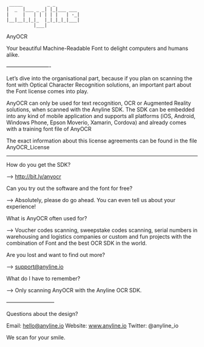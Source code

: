 	 _____         _ _         
	|  _  |___ _ _| |_|___ ___ 
	|     |   | | | | |   | -_|
	|__|__|_|_|_  |_|_|_|_|___|
	          |___|            


AnyOCR
 
Your beautiful Machine-Readable Font to delight computers and humans alike. 

————————-

Let’s dive into the organisational part, because if you plan on scanning the font with Optical Character Recognition solutions, an important part about the Font license comes into play. 

AnyOCR can only be used for text recognition, OCR or Augmented Reality solutions, when scanned with the Anyline SDK. The SDK can be embedded into any kind of mobile application and supports all platforms (iOS, Android, Windows Phone, Epson Moverio, Xamarin, Cordova) and already comes with a training font file of AnyOCR 

The exact information about this license agreements can be found in the file AnyOCR_License
__________

How do you get the SDK? 

—> http://bit.ly/anyocr

Can you try out the software and the font for free? 

—> Absolutely, please do go ahead. You can even tell us about your experience!

What is AnyOCR often used for? 

—> Voucher codes scanning, sweepstake codes scanning, serial numbers in warehousing and logistics companies or custom and fun projects with the combination of Font and the best OCR SDK in the world.

Are you lost and want to find out more? 

—> support@anyline.io 

What do I have to remember? 

—> Only scanning AnyOCR with the Anyline OCR SDK.

—————————

Questions about the design?

Email: hello@anyline.io
Website: www.anyline.io
Twitter: @anyline_io

We scan for your smile.
